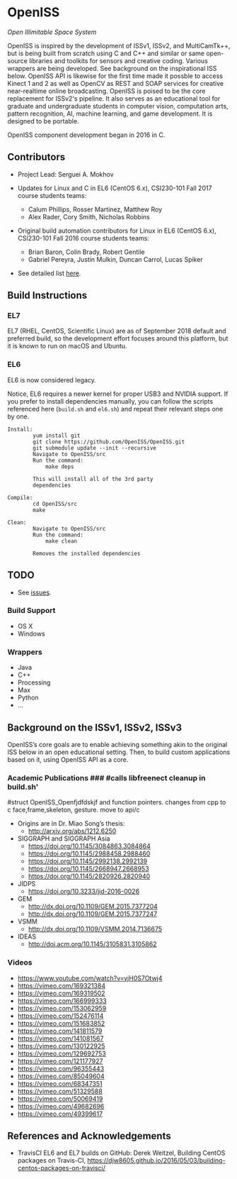 # OpenISS

*Open Illimitable Space System*

OpenISS is inspired by the development of ISSv1, ISSv2, and MultiCamTk++, but is being built
from scratch using C and C++ and similar or same open-source libraries and toolkits for
sensors and creative coding. Various wrappers are being developed. See background on the inspirational ISS below.
OpenISS API is likewise for the first time made it possble to access Kinect 1 and 2
as well as OpenCV as REST and SOAP services for creative near-realtime online broadcasting.
OpenISS is poised to be the core replacement for ISSv2's pipeline. It also serves as
an educational tool for graduate and undergraduate students in computer vision, computation
arts, pattern recognition, AI, machine learning, and game development. It is designed
to be portable.

OpenISS component development began in 2016 in C.

## Contributors ##

* Project Lead: Serguei A. Mokhov

* Updates for Linux and C in EL6 (CentOS 6.x), CSI230-101 Fall 2017 course students teams:
  - Calum Phillips, Rosser Martinez, Matthew Roy
  - Alex Rader, Cory Smith, Nicholas Robbins

* Original build automation contributors for Linux in EL6 (CentOS 6.x), CSI230-101 Fall 2016 course students teams:
  - Brian Baron, Colin Brady, Robert Gentile
  - Gabriel Pereyra, Justin Mulkin, Duncan Carrol, Lucas Spiker 

* See detailed list [here](doc/CONTRIBUTORS.md).

## Build Instructions ##

### EL7 ###

EL7 (RHEL, CentOS, Scientific Linux) are as of September 2018 default and
preferred build, so the development effort focuses around this platform,
but it is known to run on macOS and Ubuntu.

### EL6 ###

EL6 is now considered legacy.

Notice, EL6 requires a newer kernel for
proper USB3 and NVIDIA support. If you prefer
to install dependencies manually, you can follow
the scripts referenced here (`build.sh` and `el6.sh`) and repeat their
relevant steps one by one.

	Install:
			yum install git
			git clone https://github.com/OpenISS/OpenISS.git
			git submodule update --init --recursive
			Navigate to OpenISS/src
			Run the command:
				make deps

			This will install all of the 3rd party
			dependencies

	Compile:	
			cd OpenISS/src
			make

	Clean:		
			Navigate to OpenISS/src
			Run the command:
				make clean

			Removes the installed dependencies

## TODO ##

* See [issues](https://github.com/OpenISS/OpenISS/issues).

### Build Support ###

* OS X
* Windows

### Wrappers ###

* Java
* C++
* Processing
* Max
* Python
* ...

## Background on the ISSv1, ISSv2, ISSv3 ##

OpenISS’s core goals are to enable achieving something akin
to the original ISS below in an open educational setting. Then,
to build custom applications based on it, using OpenISS API
as a core.

### Academic Publications ### #calls libfreenect cleanup in build.sh'
#struct OpenISS_Openfjdfdskjf and function pointers. changes from cpp to c face,frame,skeleton, gesture. move to api/c

* Origins are in Dr. Miao Song’s thesis:
  * http://arxiv.org/abs/1212.6250
* SIGGRAPH and SIGGRAPH Asia
  * https://doi.org/10.1145/3084863.3084864
  * https://doi.org/10.1145/2988458.2988460
  * https://doi.org/10.1145/2992138.2992139
  * https://doi.org/10.1145/2668947.2668953
  * https://doi.org/10.1145/2820926.2820940
* JIDPS
  * https://doi.org/10.3233/jid-2016-0026
* GEM
  * http://dx.doi.org/10.1109/GEM.2015.7377204
  * http://dx.doi.org/10.1109/GEM.2015.7377247
* VSMM
  * http://dx.doi.org/10.1109/VSMM.2014.7136675
* IDEAS
  * http://doi.acm.org/10.1145/3105831.3105862

### Videos ###

* https://www.youtube.com/watch?v=yjH0S7Otwj4
* https://vimeo.com/169321384
* https://vimeo.com/169319502
* https://vimeo.com/166999333
* https://vimeo.com/153062959
* https://vimeo.com/152476114
* https://vimeo.com/151683852
* https://vimeo.com/141811579
* https://vimeo.com/141081567
* https://vimeo.com/130122925
* https://vimeo.com/129692753
* https://vimeo.com/121177927
* https://vimeo.com/96355443
* https://vimeo.com/85049604
* https://vimeo.com/68347351
* https://vimeo.com/51329588
* https://vimeo.com/50069419
* https://vimeo.com/49682696
* https://vimeo.com/49399617

## References and Acknowledgements ##

* TravisCI EL6 and EL7 builds on GitHub:
  Derek Weitzel, Building CentOS packages on Travis-CI,
  https://djw8605.github.io/2016/05/03/building-centos-packages-on-travisci/
